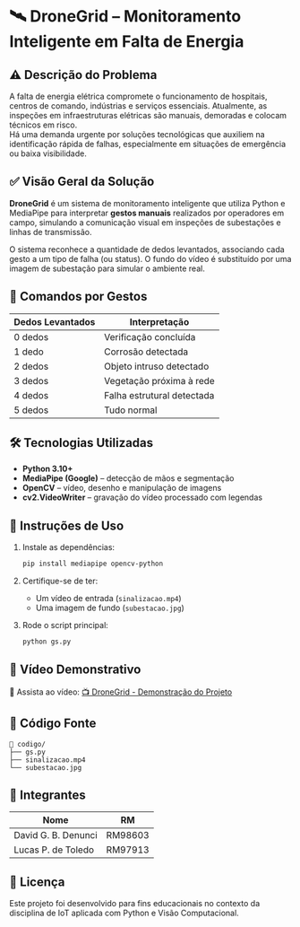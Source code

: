 
# 🛰️ DroneGrid – Monitoramento Inteligente em Falta de Energia

## ⚠️ Descrição do Problema

A falta de energia elétrica compromete o funcionamento de hospitais, centros de comando, indústrias e serviços essenciais. Atualmente, as inspeções em infraestruturas elétricas são manuais, demoradas e colocam técnicos em risco.  
Há uma demanda urgente por soluções tecnológicas que auxiliem na identificação rápida de falhas, especialmente em situações de emergência ou baixa visibilidade.

## ✅ Visão Geral da Solução

**DroneGrid** é um sistema de monitoramento inteligente que utiliza Python e MediaPipe para interpretar **gestos manuais** realizados por operadores em campo, simulando a comunicação visual em inspeções de subestações e linhas de transmissão.

O sistema reconhece a quantidade de dedos levantados, associando cada gesto a um tipo de falha (ou status). O fundo do vídeo é substituído por uma imagem de subestação para simular o ambiente real.

## 🎯 Comandos por Gestos

| Dedos Levantados | Interpretação                     |
|------------------|-----------------------------------|
| 0 dedos          | Verificação concluída             |
| 1 dedo           | Corrosão detectada                |
| 2 dedos          | Objeto intruso detectado          |
| 3 dedos          | Vegetação próxima à rede          |
| 4 dedos          | Falha estrutural detectada        |
| 5 dedos          | Tudo normal                       |

## 🛠️ Tecnologias Utilizadas

- **Python 3.10+**
- **MediaPipe (Google)** – detecção de mãos e segmentação
- **OpenCV** – vídeo, desenho e manipulação de imagens
- **cv2.VideoWriter** – gravação do vídeo processado com legendas

## 📸 Instruções de Uso

1. Instale as dependências:
   ```bash
   pip install mediapipe opencv-python
   ```

2. Certifique-se de ter:
   - Um vídeo de entrada (`sinalizacao.mp4`)
   - Uma imagem de fundo (`subestacao.jpg`)

3. Rode o script principal:

   ```bash
   python gs.py
   ```

## 🎥 Vídeo Demonstrativo

🔗 Assista ao vídeo: [📺 DroneGrid - Demonstração do Projeto](https://youtu.be/vLgsZXoMSGQ)

## 📂 Código Fonte

```
📁 codigo/
├── gs.py
├── sinalizacao.mp4
└── subestacao.jpg
```

## 👥 Integrantes

| Nome               | RM       |
|--------------------|----------|
| David G. B. Denunci| RM98603  |
| Lucas P. de Toledo | RM97913  |

## 📝 Licença

Este projeto foi desenvolvido para fins educacionais no contexto da disciplina de IoT aplicada com Python e Visão Computacional.
